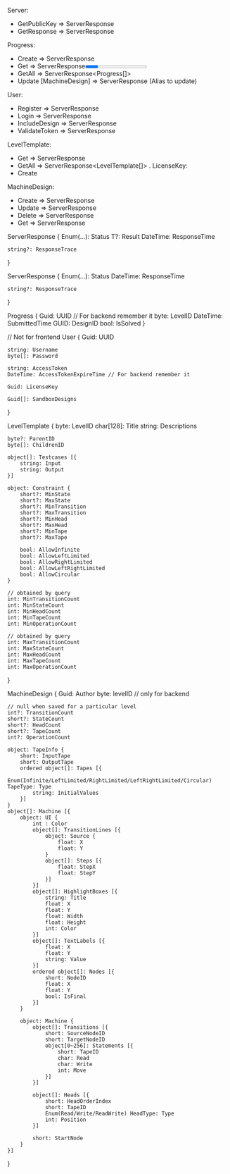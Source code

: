 Server:
- GetPublicKey  => ServerResponse
- GetResponse  => ServerResponse

Progress:
- Create <AccessToken> <LevelID>  => ServerResponse<DesignID>
- Get <AccessToken> <LevelID>  => ServerResponse<Progress>
- GetAll <AccessToken> => ServerResponse<Progress[]>
- Update <AccessToken> <LevelID> <IsSolved> [MachineDesign]  => ServerResponse  (Alias to update)

User:
- Register <Username> <Password> <LienceKey>  => ServerResponse<AccessToken>
- Login <Username> <Password> <Salt>  => ServerResponse<AccessToken>
- IncludeDesign <AccessToken> <DesignID>  => ServerResponse
- ValidateToken <AccessToken>  => ServerResponse

LevelTemplate:
- Get <LevelID>  => ServerResponse<LevelTemplate>
- GetAll  => ServerResponse<LevelTemplate[]>
.
LicenseKey:
- Create <count>

MachineDesign:
- Create <AccessToken> <MachineDesign>  => ServerResponse<DesignID>
- Update <AccessToken> <DesignID> <MachineDesign>  => ServerResponse
- Delete <AccessToken> <DesignID>  => ServerResponse
- Get <AccessToken> <DesignID>  => ServerResponse<MachineDesign>


ServerResponse<T> {
    Enum(...): Status
    T?: Result
    DateTime: ResponseTime

    string?: ResponseTrace
}

ServerResponse {
    Enum(...): Status
    DateTime: ResponseTime

    string?: ResponseTrace
}

Progress {
    Guid: UUID // For backend remember it
    byte: LevelID
    DateTime: SubmittedTime
    GUID: DesignID
    bool: IsSolved
}

// Not for frontend
User {
    Guid: UUID

    string: Username
    byte[]: Password

    string: AccessToken
    DateTime: AccessTokenExpireTime // For backend remember it

    Guid: LicenseKey

    Guid[]: SandboxDesigns
}

LevelTemplate {
    byte: LevelID
    char[128]: Title
    string: Descriptions

    byte?: ParentID
    byte[]: ChildrenID

    object[]: Testcases [{
        string: Input
        string: Output
    }]

    object: Constraint {
        short?: MinState
        short?: MaxState
        short?: MinTransition
        short?: MaxTransition
        short?: MinHead
        short?: MaxHead
        short?: MinTape
        short?: MaxTape

        bool: AllowInfinite
        bool: AllowLeftLimited
        bool: AllowRightLimited
        bool: AllowLeftRightLimited
        bool: AllowCircular
    }

    // obtained by query
    int: MinTransitionCount
    int: MinStateCount
    int: MinHeadCount
    int: MinTapeCount
    int: MinOperationCount

    // obtained by query
    int: MaxTransitionCount
    int: MaxStateCount
    int: MaxHeadCount
    int: MaxTapeCount
    int: MaxOperationCount
}

MachineDesign {
    Guid: Author
    byte: levelID // only for backend

    // null when saved for a particular level
    int?: TransitionCount
    short?: StateCount
    short?: HeadCount
    short?: TapeCount
    int?: OperationCount

    object: TapeInfo {
        short: InputTape
        short: OutputTape
        ordered object[]: Tapes [{
            Enum(Infinite/LeftLimited/RightLimited/LeftRightLimited/Circular) TapeType: Type
            string: InitialValues
        }]
    }
    object[]: Machine [{
        object: UI {
            int : Color
            object[]: TransitionLines [{
                object: Source {
                    float: X
                    float: Y
                }
                object[]: Steps [{
                    float: StepX
                    float: StepY
                }]
            }]
            object[]: HighlightBoxes [{
                string: Title
                float: X
                float: Y
                float: Width
                float: Height
                int: Color
            }]
            object[]: TextLabels [{
                float: X
                float: Y
                string: Value
            }]
            ordered object[]: Nodes [{
                short: NodeID
                float: X
                float: Y
                bool: IsFinal
            }]
        }

        object: Machine {
            object[]: Transitions [{
                short: SourceNodeID
                short: TargetNodeID
                object[0~256]: Statements [{
                    short: TapeID
                    char: Read
                    char: Write
                    int: Move
                }]
            }]

            object[]: Heads [{
                short: HeadOrderIndex
                short: TapeID
                Enum(Read/Write/ReadWrite) HeadType: Type
                int: Position
            }]

            short: StartNode
        }
    }]
}